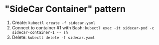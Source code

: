 # "SideCar Container" pattern

1. Create: `kubectl create -f sidecar.yaml`
1. Connect to container #1 with Bash: `kubectl exec -it sidecar-pod -c sidecar-container-1 -- sh`
1. Delete: `kubectl delete -f sidecar.yaml`

